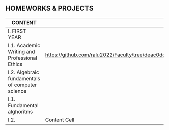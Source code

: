 HOMEWORKS & PROJECTS 
---------------------

|    CONTENT    |    LINK       | DESCRIPTION | LANGUAGE |
| --------------| ------------- | ----------- |----------|
| I. FIRST YEAR |                                        |
| I.1. Academic Writing and Professional Ethics|https://github.com/ralu2022/Faculty/tree/deac0ddaa06cb44f8423f8fd1f4edd0ff30f8b75/Academic%20Writing%20and%20Professional%20Ethics  | | 
| I.2. Algebraic fundamentals of computer science| | | |
| I.1. Fundamental alghoritms|  |             |
| I.2.   | Content Cell  |             |

